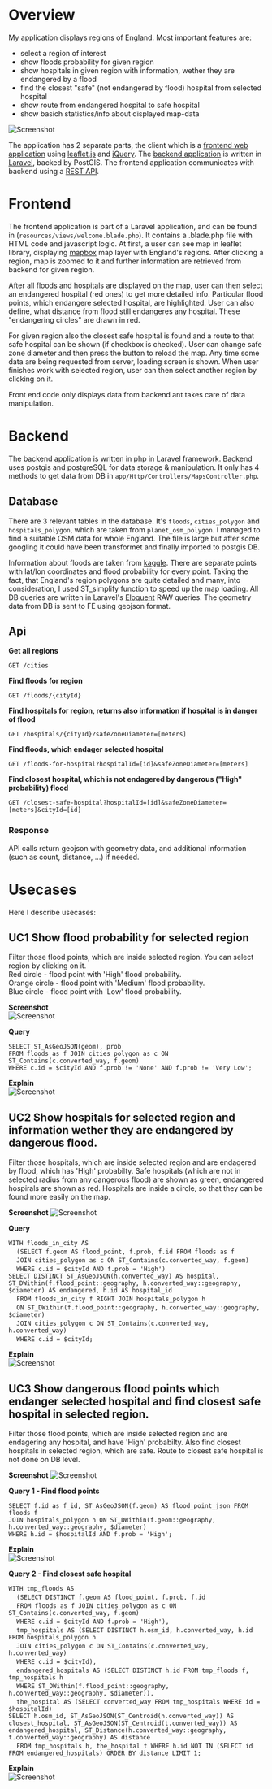 # Overview

My application displays regions of England. Most important features are:
- select a region of interest
- show floods probability for given region
- show hospitals in given region with information, wether they are endangered by a flood
- find the closest "safe" (not endangered by flood) hospital from selected hospital
- show route from endangered hospital to safe hospital 
- show basich statistics/info about displayed map-data 



![Screenshot](sc_1.png)

The application has 2 separate parts, the client which is a [frontend web application](#frontend) using [leaflet.js](https://leafletjs.com/) and [jQuery](https://jquery.com/). The [backend application](#backend) is written in [Laravel](https://laravel.com/), backed by PostGIS. The frontend application communicates with backend using a [REST API](#api).

# Frontend

The frontend application is part of a Laravel application, and can be found in (`resources/views/welcome.blade.php`). It contains a .blade.php file with HTML code and javascript logic. At first, a user can see map in leaflet library, displaying [mapbox](https://www.mapbox.com/) map layer with England's regions. After clicking a region, map is zoomed to it and further information are retrieved from backend for given region.

After all floods and hospitals are displayed on the map, user can then select an endangered hospital (red ones) to get more detailed info. Particular flood points, which endangere selected hospital, are highlighted. User can also define, what distance from flood still endangeres any hospital. These "endangering circles" are drawn in red.

For given region also the closest safe hospital is found and a route to that safe hospital can be shown (if checkbox is checked). User can change safe zone diameter and then press the button to reload the map. Any time some data are being requested from server, loading screen is shown. When user finishes work with selected region, user can then select another region by clicking on it.

Front end code only displays data from backend ant takes care of data manipulation.

# Backend

The backend application is written in php in Laravel framework. Backend uses postgis and postgreSQL for data storage & manipulation. It only has 4 methods to get data from DB in `app/Http/Controllers/MapsController.php`.

## Database

There are 3 relevant tables in the database. It's `floods`, `cities_polygon` and `hospitals_polygon`, which are taken from `planet_osm_polygon`. I managed to find a suitable OSM data for whole England. The file is large but after some googling it could have been transformet and finally imported to postgis DB.

Information about floods are taken from [kaggle](https://www.kaggle.com/getthedata/open-flood-risk-by-postcode). There are separate points with lat/lon coordinates and flood probability for every point. Taking the fact, that England's region polygons are quite detailed and many, into consideration, I used ST_simplify function to speed up the map loading. All DB queries are written in Laravel's [Eloquent](https://laravel.com/docs/5.7/eloquent) RAW queries. The geometry data from DB is sent to FE using geojson format.

## Api

**Get all regions**

`GET /cities`

**Find floods for region**

`GET /floods/{cityId}`

**Find hospitals for region, returns also information if hospital is in danger of flood**

`GET /hospitals/{cityId}?safeZoneDiameter=[meters]`

**Find floods, which endager selected hospital**

`GET /floods-for-hospital?hospitalId=[id]&safeZoneDiameter=[meters]`

**Find closest hospital, which is not endagered by dangerous ("High" probability) flood**

`GET /closest-safe-hospital?hospitalId=[id]&safeZoneDiameter=[meters]&cityId=[id]`
### Response

API calls return geojson with geometry data, and additional information (such as count, distance, ...) if needed.

# Usecases

Here I describe usecases:

## UC1 Show flood probability for selected region
Filter those flood points, which are inside selected region. You can select region by clicking on it.  
Red circle - flood point with 'High' flood probability.  
Orange circle - flood point with 'Medium' flood probability.  
Blue circle - flood point with 'Low' flood probability.  

**Screenshot**  
![Screenshot](UC1.png)

**Query**

`SELECT ST_AsGeoJSON(geom), prob`  
`FROM floods as f JOIN cities_polygon as c ON ST_Contains(c.converted_way, f.geom)`  
`WHERE c.id = $cityId AND f.prob != 'None' AND f.prob != 'Very Low';`

**Explain**  
![Screenshot](expUC_1.png)  

## UC2 Show hospitals for selected region and information wether they are endangered by dangerous flood.
Filter those hospitals, which are inside selected region and are endagered by flood, which has 'High' probabilty. Safe hospitals (which are not in selected radius from any dangerous flood) are shown as green, endangered hospirals are shown as red. Hospitals are inside a circle, so that they can be found more easily on the map.

**Screenshot**
![Screenshot](UC2.png)

**Query**

`WITH floods_in_city AS`  
&nbsp;&nbsp;&nbsp;&nbsp;`(SELECT f.geom AS flood_point, f.prob, f.id FROM floods as f`  
&nbsp;&nbsp;&nbsp;&nbsp;`JOIN cities_polygon as c ON ST_Contains(c.converted_way, f.geom)`  
&nbsp;&nbsp;&nbsp;&nbsp;`WHERE c.id = $cityId AND f.prob = 'High')`  
`SELECT DISTINCT ST_AsGeoJSON(h.converted_way) AS hospital, ST_DWithin(f.flood_point::geography, h.converted_way::geography, $diameter) AS endangered, h.id AS hospital_id`  
&nbsp;&nbsp;&nbsp;&nbsp;`FROM floods_in_city f RIGHT JOIN hospitals_polygon h`  
&nbsp;&nbsp;&nbsp;&nbsp;`ON ST_DWithin(f.flood_point::geography, h.converted_way::geography, $diameter)`  
&nbsp;&nbsp;&nbsp;&nbsp;`JOIN cities_polygon c ON ST_Contains(c.converted_way, h.converted_way)`  
&nbsp;&nbsp;&nbsp;&nbsp;`WHERE c.id = $cityId;`

**Explain**  
![Screenshot](expUC_2.png)  

## UC3 Show dangerous flood points which endanger selected hospital and find closest safe hospital in selected region.
Filter those flood points, which are inside selected region and are endagering any hospital, and have 'High' probabilty. Also find closest hospitals in selected region, which are safe. Route to closest safe hospital is not done on DB level.  


**Screenshot**
![Screenshot](UC3.png)

**Query 1 - Find flood points**

`SELECT f.id as f_id, ST_AsGeoJSON(f.geom) AS flood_point_json FROM floods f`  
`JOIN hospitals_polygon h ON ST_DWithin(f.geom::geography, h.converted_way::geography, $diameter)`  
`WHERE h.id = $hospitalId AND f.prob = 'High';`

**Explain**  
![Screenshot](expUC_3-1.png)  

**Query 2 - Find closest safe hospital**

`WITH tmp_floods AS `  
&nbsp;&nbsp;&nbsp;&nbsp;`(SELECT DISTINCT f.geom AS flood_point, f.prob, f.id`  
&nbsp;&nbsp;&nbsp;&nbsp;`FROM floods as f JOIN cities_polygon as c ON ST_Contains(c.converted_way, f.geom)`  
&nbsp;&nbsp;&nbsp;&nbsp;`WHERE c.id = $cityId AND f.prob = 'High'),`  
&nbsp;&nbsp;&nbsp;&nbsp;`tmp_hospitals AS (SELECT DISTINCT h.osm_id, h.converted_way, h.id FROM hospitals_polygon h`  
&nbsp;&nbsp;&nbsp;&nbsp;`JOIN cities_polygon c ON ST_Contains(c.converted_way, h.converted_way)`  
&nbsp;&nbsp;&nbsp;&nbsp;`WHERE c.id = $cityId),`  
&nbsp;&nbsp;&nbsp;&nbsp;`endangered_hospitals AS (SELECT DISTINCT h.id FROM tmp_floods f, tmp_hospitals h`  
&nbsp;&nbsp;&nbsp;&nbsp;`WHERE ST_DWithin(f.flood_point::geography, h.converted_way::geography, $diameter)),`  
&nbsp;&nbsp;&nbsp;&nbsp;`the_hospital AS (SELECT converted_way FROM tmp_hospitals WHERE id = $hospitalId)`  
`SELECT h.osm_id, ST_AsGeoJSON(ST_Centroid(h.converted_way)) AS closest_hospital, ST_AsGeoJSON(ST_Centroid(t.converted_way)) AS endangered_hospital, ST_Distance(h.converted_way::geography, t.converted_way::geography) AS distance`  
&nbsp;&nbsp;&nbsp;&nbsp;`FROM tmp_hospitals h, the_hospital t WHERE h.id NOT IN (SELECT id FROM endangered_hospitals) ORDER BY distance LIMIT 1;`

**Explain**  
![Screenshot](expUC_3-2.png)  

